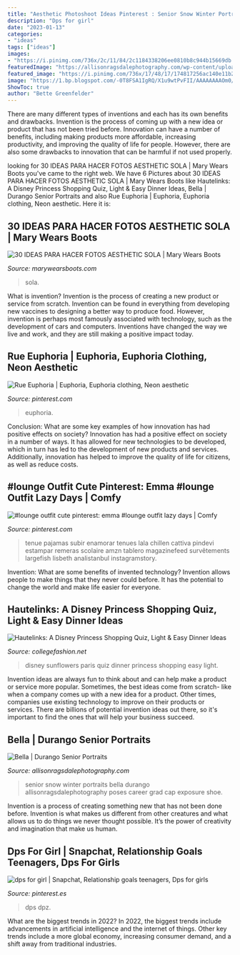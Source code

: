 ```yaml
---
title: "Aesthetic Photoshoot Ideas Pinterest : Senior Snow Winter Portraits Bella Durango Allisonragsdalephotography Poses Career Grad Cap Exposure Shoe"
description: "Dps for girl"
date: "2023-01-13"
categories:
- "ideas"
tags: ["ideas"]
images:
- "https://i.pinimg.com/736x/2c/11/84/2c1184338206ee0810b8c944b15669db.jpg"
featuredImage: "https://allisonragsdalephotography.com/wp-content/uploads/2013/04/allisonragsdalephotography-7134-681x1024.jpg"
featured_image: "https://i.pinimg.com/736x/17/48/17/174817256ac140e11b2034ac20ca718d.jpg"
image: "https://1.bp.blogspot.com/-0T8FSA1IgRQ/X1u9wtPvFII/AAAAAAAAOm0/33F-Z4kg-6s3iNGSo59SkuJq-VNyRNQ8ACNcBGAsYHQ/s16000/como%2Bhacer%2Bfotos%2Baesthetic.jpg"
ShowToc: true
author: "Bette Greenfelder"
---
```



There are many different types of inventions and each has its own benefits and drawbacks.
Invention is the process of coming up with a new idea or product that has not been tried before. Innovation can have a number of benefits, including making products more affordable, increasing productivity, and improving the quality of life for people. However, there are also some drawbacks to innovation that can be harmful if not used properly.

	

		
looking for 30 IDEAS PARA HACER FOTOS AESTHETIC SOLA | Mary Wears Boots you've came to the right web. We have 6 Pictures about 30 IDEAS PARA HACER FOTOS AESTHETIC SOLA | Mary Wears Boots like Hautelinks: A Disney Princess Shopping Quiz, Light &amp; Easy Dinner Ideas, Bella | Durango Senior Portraits and also Rue Euphoria | Euphoria, Euphoria clothing, Neon aesthetic. Here it is:
		
    
## 30 IDEAS PARA HACER FOTOS AESTHETIC SOLA | Mary Wears Boots

<img loading=lazy src="https://1.bp.blogspot.com/-0T8FSA1IgRQ/X1u9wtPvFII/AAAAAAAAOm0/33F-Z4kg-6s3iNGSo59SkuJq-VNyRNQ8ACNcBGAsYHQ/s16000/como%2Bhacer%2Bfotos%2Baesthetic.jpg" onerror="this.onerror=null;this.src='https://tse4.mm.bing.net/th?id=OIP.3wkMVvbueYjwTW3z5DU6jgHaLH&amp;pid=15.1';" alt="30 IDEAS PARA HACER FOTOS AESTHETIC SOLA | Mary Wears Boots">

_Source: marywearsboots.com_

>sola. 

	

What is invention?
Invention is the process of creating a new product or service from scratch. Invention can be found in everything from developing new vaccines to designing a better way to produce food. However, invention is perhaps most famously associated with technology, such as the development of cars and computers. Inventions have changed the way we live and work, and they are still making a positive impact today.

    
## Rue Euphoria | Euphoria, Euphoria Clothing, Neon Aesthetic

<img loading=lazy src="https://i.pinimg.com/736x/2c/11/84/2c1184338206ee0810b8c944b15669db.jpg" onerror="this.onerror=null;this.src='https://tse3.mm.bing.net/th?id=OIP.AZie1G30KbUIX7kpgsae7QHaNJ&amp;pid=15.1';" alt="Rue Euphoria | Euphoria, Euphoria clothing, Neon aesthetic">

_Source: pinterest.com_

>euphoria. 

	

Conclusion: What are some key examples of how innovation has had positive effects on society?
Innovation has had a positive effect on society in a number of ways. It has allowed for new technologies to be developed, which in turn has led to the development of new products and services. Additionally, innovation has helped to improve the quality of life for citizens, as well as reduce costs.

    
## #lounge Outfit Cute Pinterest: Emma #lounge Outfit Lazy Days | Comfy

<img loading=lazy src="https://i.pinimg.com/736x/e6/b9/91/e6b991e7b697417f6196b1aacae3d7fb.jpg" onerror="this.onerror=null;this.src='https://tse3.mm.bing.net/th?id=OIP.hqCNRvI7N19GHl1MrKatJAHaOq&amp;pid=15.1';" alt="#lounge outfit cute pinterest: emma #lounge outfit lazy days | Comfy">

_Source: pinterest.com_

>tenue pajamas subir enamorar tenues lala chillen cattiva pindevi estampar remeras scolaire amzn tablero magazinefeed survêtements largefish lisbeth analistanbul instagramstory. 

	

Invention: What are some benefits of invented technology?
Invention allows people to make things that they never could before. It has the potential to change the world and make life easier for everyone.

    
## Hautelinks: A Disney Princess Shopping Quiz, Light &amp; Easy Dinner Ideas

<img loading=lazy src="https://www.collegefashion.net/wp-content/uploads/2019/03/sunflowers.jpg" onerror="this.onerror=null;this.src='https://tse1.mm.bing.net/th?id=OIP.iQ8Nno6_nWoruYwYy3cnugHaKn&amp;pid=15.1';" alt="Hautelinks: A Disney Princess Shopping Quiz, Light &amp; Easy Dinner Ideas">

_Source: collegefashion.net_

>disney sunflowers paris quiz dinner princess shopping easy light. 

	

Invention ideas are always fun to think about and can help make a product or service more popular. Sometimes, the best ideas come from scratch- like when a company comes up with a new idea for a product. Other times, companies use existing technology to improve on their products or services. There are billions of potential invention ideas out there, so it's important to find the ones that will help your business succeed.

    
## Bella | Durango Senior Portraits

<img loading=lazy src="https://allisonragsdalephotography.com/wp-content/uploads/2013/04/allisonragsdalephotography-7134-681x1024.jpg" onerror="this.onerror=null;this.src='https://tse2.mm.bing.net/th?id=OIP.hDAHSph6dHSrX86xzig0EAHaLI&amp;pid=15.1';" alt="Bella | Durango Senior Portraits">

_Source: allisonragsdalephotography.com_

>senior snow winter portraits bella durango allisonragsdalephotography poses career grad cap exposure shoe. 

	

Invention is a process of creating something new that has not been done before. Invention is what makes us different from other creatures and what allows us to do things we never thought possible. It’s the power of creativity and imagination that make us human.

    
## Dps For Girl | Snapchat, Relationship Goals Teenagers, Dps For Girls

<img loading=lazy src="https://i.pinimg.com/736x/17/48/17/174817256ac140e11b2034ac20ca718d.jpg" onerror="this.onerror=null;this.src='https://tse2.mm.bing.net/th?id=OIP.avRfCyCXuKp489NCwzU1BgHaNK&amp;pid=15.1';" alt="dps for girl | Snapchat, Relationship goals teenagers, Dps for girls">

_Source: pinterest.es_

>dps dpz. 

	

What are the biggest trends in 2022?
In 2022, the biggest trends include advancements in artificial intelligence and the internet of things. Other key trends include a more global economy, increasing consumer demand, and a shift away from traditional industries.

